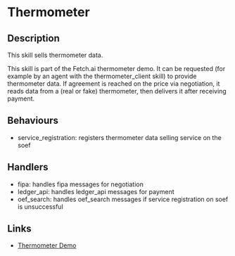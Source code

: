 # Thermometer

## Description

This skill sells thermometer data.

This skill is part of the Fetch.ai thermometer demo. It can be requested (for example by an agent with the thermometer_client skill) to provide thermometer data. If agreement is reached on the price via negotiation, it reads data from a (real or fake) thermometer, then delivers it after receiving payment.

## Behaviours

* service_registration: registers thermometer data selling service on the soef 

## Handlers

* fipa: handles fipa messages for negotiation
* ledger_api: handles ledger_api messages for payment
* oef_search: handles oef_search messages if service registration on soef is unsuccessful

## Links

* <a href="https://docs.fetch.ai/aea/thermometer-skills/" target="_blank">Thermometer Demo</a>